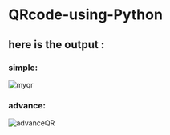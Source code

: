 # QRcode-using-Python
## here is the output :

### simple:
![myqr](https://github.com/Harshitg551/QRcode-using-Python/assets/98156928/7c084d1e-29f6-4db8-8258-3d0db29ad188)

### advance:
![advanceQR](https://github.com/Harshitg551/QRcode-using-Python/assets/98156928/06ed06a3-fd2c-47d4-bee9-8251d5571b9a)
